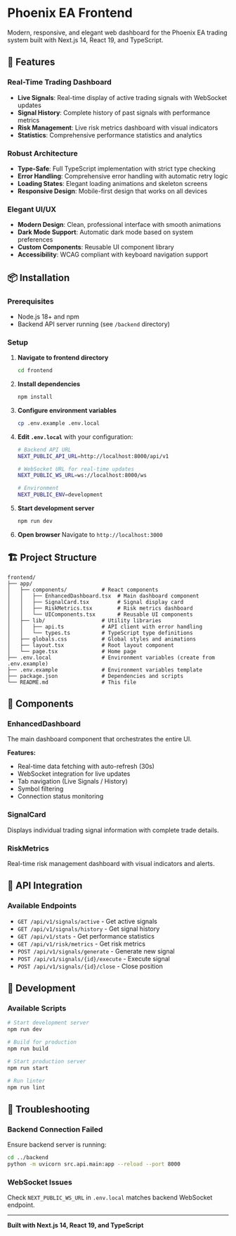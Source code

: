 # Phoenix EA Frontend

Modern, responsive, and elegant web dashboard for the Phoenix EA trading system built with Next.js 14, React 19, and TypeScript.

## 🚀 Features

### Real-Time Trading Dashboard
- **Live Signals**: Real-time display of active trading signals with WebSocket updates
- **Signal History**: Complete history of past signals with performance metrics
- **Risk Management**: Live risk metrics dashboard with visual indicators
- **Statistics**: Comprehensive performance statistics and analytics

### Robust Architecture
- **Type-Safe**: Full TypeScript implementation with strict type checking
- **Error Handling**: Comprehensive error handling with automatic retry logic
- **Loading States**: Elegant loading animations and skeleton screens
- **Responsive Design**: Mobile-first design that works on all devices

### Elegant UI/UX
- **Modern Design**: Clean, professional interface with smooth animations
- **Dark Mode Support**: Automatic dark mode based on system preferences
- **Custom Components**: Reusable UI component library
- **Accessibility**: WCAG compliant with keyboard navigation support

## 📦 Installation

### Prerequisites
- Node.js 18+ and npm
- Backend API server running (see `/backend` directory)

### Setup

1. **Navigate to frontend directory**
   ```bash
   cd frontend
   ```

2. **Install dependencies**
   ```bash
   npm install
   ```

3. **Configure environment variables**
   ```bash
   cp .env.example .env.local
   ```

4. **Edit `.env.local`** with your configuration:
   ```bash
   # Backend API URL
   NEXT_PUBLIC_API_URL=http://localhost:8000/api/v1

   # WebSocket URL for real-time updates
   NEXT_PUBLIC_WS_URL=ws://localhost:8000/ws

   # Environment
   NEXT_PUBLIC_ENV=development
   ```

5. **Start development server**
   ```bash
   npm run dev
   ```

6. **Open browser**
   Navigate to `http://localhost:3000`

## 🏗️ Project Structure

```
frontend/
├── app/
│   ├── components/           # React components
│   │   ├── EnhancedDashboard.tsx  # Main dashboard component
│   │   ├── SignalCard.tsx         # Signal display card
│   │   ├── RiskMetrics.tsx        # Risk metrics dashboard
│   │   └── UIComponents.tsx       # Reusable UI components
│   ├── lib/                  # Utility libraries
│   │   ├── api.ts            # API client with error handling
│   │   └── types.ts          # TypeScript type definitions
│   ├── globals.css           # Global styles and animations
│   ├── layout.tsx            # Root layout component
│   └── page.tsx              # Home page
├── .env.local                # Environment variables (create from .env.example)
├── .env.example              # Environment variables template
├── package.json              # Dependencies and scripts
└── README.md                 # This file
```

## 🎨 Components

### EnhancedDashboard
The main dashboard component that orchestrates the entire UI.

**Features:**
- Real-time data fetching with auto-refresh (30s)
- WebSocket integration for live updates
- Tab navigation (Live Signals / History)
- Symbol filtering
- Connection status monitoring

### SignalCard
Displays individual trading signal information with complete trade details.

### RiskMetrics
Real-time risk management dashboard with visual indicators and alerts.

## 🔌 API Integration

### Available Endpoints

- `GET /api/v1/signals/active` - Get active signals
- `GET /api/v1/signals/history` - Get signal history
- `GET /api/v1/stats` - Get performance statistics
- `GET /api/v1/risk/metrics` - Get risk metrics
- `POST /api/v1/signals/generate` - Generate new signal
- `POST /api/v1/signals/{id}/execute` - Execute signal
- `POST /api/v1/signals/{id}/close` - Close position

## 🧪 Development

### Available Scripts

```bash
# Start development server
npm run dev

# Build for production
npm run build

# Start production server
npm run start

# Run linter
npm run lint
```

## 🔧 Troubleshooting

### Backend Connection Failed

Ensure backend server is running:
```bash
cd ../backend
python -m uvicorn src.api.main:app --reload --port 8000
```

### WebSocket Issues

Check `NEXT_PUBLIC_WS_URL` in `.env.local` matches backend WebSocket endpoint.

---

**Built with Next.js 14, React 19, and TypeScript**
